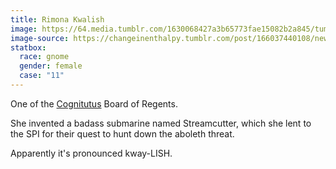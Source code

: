 ```yaml
---
title: Rimona Kwalish
image: https://64.media.tumblr.com/1630068427a3b65773fae15082b2a845/tumblr_oxap479SMC1utkkrgo1_r1_1280.png
image-source: https://changeinenthalpy.tumblr.com/post/166037440108/new-dd-character-shes-a-gnome-brewer-who
statbox:
  race: gnome
  gender: female
  case: "11"
---
```


One of the [Cognitutus](../locales/cognitutus) Board of Regents.

She invented a badass submarine named Streamcutter, which she lent to the SPI for their quest to hunt down the aboleth threat.

Apparently it's pronounced kway-LISH.
